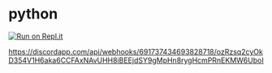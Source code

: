 # python
[![Run on Repl.it](https://repl.it/badge/github/Dragorn06/python)](https://repl.it/github/Dragorn06/python)

https://discordapp.com/api/webhooks/691737434693828718/ozRzsq2cyOkD354V1H6aka6CCFAxNAvUHH8iBEEjdSY9gMpHn8rygHcmPRnEKMW6UboI
